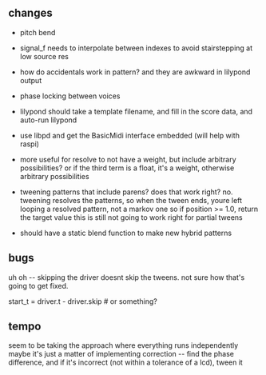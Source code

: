 ## changes

- pitch bend
- signal_f needs to interpolate between indexes to avoid stairstepping at low source res
- how do accidentals work in pattern? and they are awkward in lilypond output
- phase locking between voices
- lilypond should take a template filename, and fill in the score data, and auto-run lilypond
- use libpd and get the BasicMidi interface embedded (will help with raspi)
- more useful for resolve to not have a weight, but include arbitrary possibilities? or if the third term is a float, it's a weight, otherwise arbitrary possibilities


- tweening patterns that include parens? does that work right?
no. tweening resolves the patterns, so when the tween ends, youre left looping a resolved pattern, not a markov one
so if position >= 1.0, return the target value
this is still not going to work right for partial tweens

- should have a static blend function to make new hybrid patterns


## bugs
uh oh -- skipping the driver doesnt skip the tweens. not sure how that's going to get fixed.

start_t = driver.t - driver.skip   # or something?


## tempo
seem to be taking the approach where everything runs independently
maybe it's just a matter of implementing correction -- find the phase difference, and if it's incorrect (not within a tolerance of a lcd), tween it
